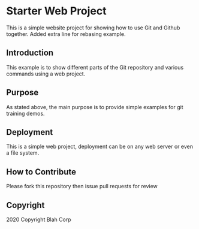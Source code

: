 # Starter Web Project

This is a simple website project for showing how to use Git and Github together.
Added extra line for rebasing example.

## Introduction

This example is to show different parts of the Git repository and various commands using a web project.

## Purpose

As stated above, the main purpose is to provide simple examples for git training demos.

## Deployment

This is a simple web project, deployment can be on any web server or even a file system.

## How to Contribute
Please fork this repository then issue pull requests for review

## Copyright
2020 Copyright Blah Corp
